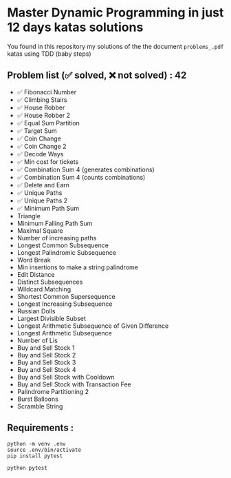 # Master Dynamic Programming in just 12 days katas solutions

You found in this repository my solutions of the the document `problems_.pdf` katas using TDD (baby steps)
## Problem list (✅ solved, ❌ not solved) : 42
- ✅ Fibonacci Number
- ✅ Climbing Stairs
- ✅ House Robber
- ✅ House Robber 2
- ✅ Equal Sum Partition
- ✅ Target Sum
- ✅ Coin Change
- ✅ Coin Change 2
- ✅ Decode Ways
- ✅ Min cost for tickets
- ✅ Combination Sum 4 (generates combinations)
- ✅ Combination Sum 4 (counts combinations)
- ✅ Delete and Earn
- ✅ Unique Paths
- ✅ Unique Paths 2
- ✅ Minimum Path Sum
- Triangle
- Minimum Falling Path Sum
- Maximal Square
- Number of increasing paths
- Longest Common Subsequence
- Longest Palindromic Subsequence
- Word Break
- Min insertions to make a string palindrome
- Edit Distance
- Distinct Subsequences
- Wildcard Matching
- Shortest Common Supersequence
- Longest Increasing Subsequence
- Russian Dolls
- Largest Divisible Subset
- Longest Arithmetic Subsequence of Given Difference
- Longest Arithmetic Subsequence
- Number of Lis
- Buy and Sell Stock 1
- Buy and Sell Stock 2
- Buy and Sell Stock 3
- Buy and Sell Stock 4
- Buy and Sell Stock with Cooldown
- Buy and Sell Stock with Transaction Fee
- Palindrome Partitioning 2
- Burst Balloons
- Scramble String

## Requirements :
```shell
python -m venv .env
source .env/bin/activate
pip install pytest

python pytest
```
